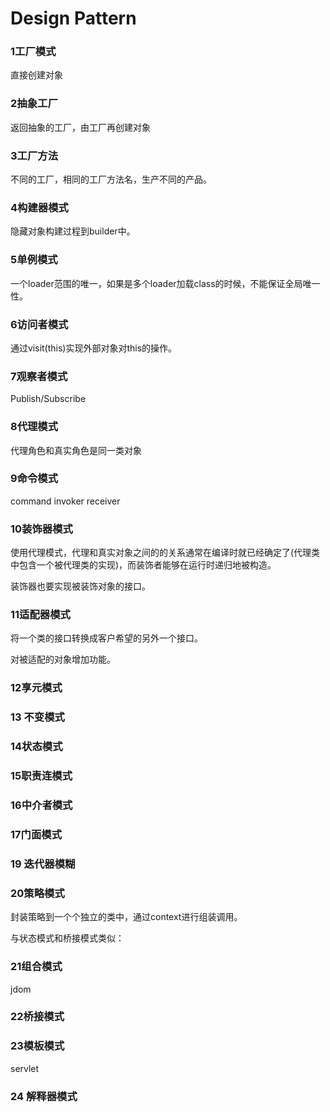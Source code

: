 Design Pattern
=====

### 1工厂模式

直接创建对象

### 2抽象工厂

返回抽象的工厂，由工厂再创建对象

### 3工厂方法

不同的工厂，相同的工厂方法名，生产不同的产品。

### 4构建器模式

隐藏对象构建过程到builder中。

### 5单例模式

一个loader范围的唯一，如果是多个loader加载class的时候，不能保证全局唯一性。

### 6访问者模式

通过visit(this)实现外部对象对this的操作。

### 7观察者模式

Publish/Subscribe

### 8代理模式

代理角色和真实角色是同一类对象



### 9命令模式

command invoker receiver

### 10装饰器模式

使用代理模式，代理和真实对象之间的的关系通常在编译时就已经确定了(代理类中包含一个被代理类的实现)，而装饰者能够在运行时递归地被构造。

装饰器也要实现被装饰对象的接口。

### 11适配器模式

将一个类的接口转换成客户希望的另外一个接口。

对被适配的对象增加功能。

### 12享元模式



### 13 不变模式



### 14状态模式



### 15职责连模式



### 16中介者模式

### 17门面模式

### 19 迭代器模糊

### 20策略模式

封装策略到一个个独立的类中，通过context进行组装调用。

与状态模式和桥接模式类似：



### 21组合模式

jdom

### 22桥接模式



### 23模板模式

servlet

### 24 解释器模式

